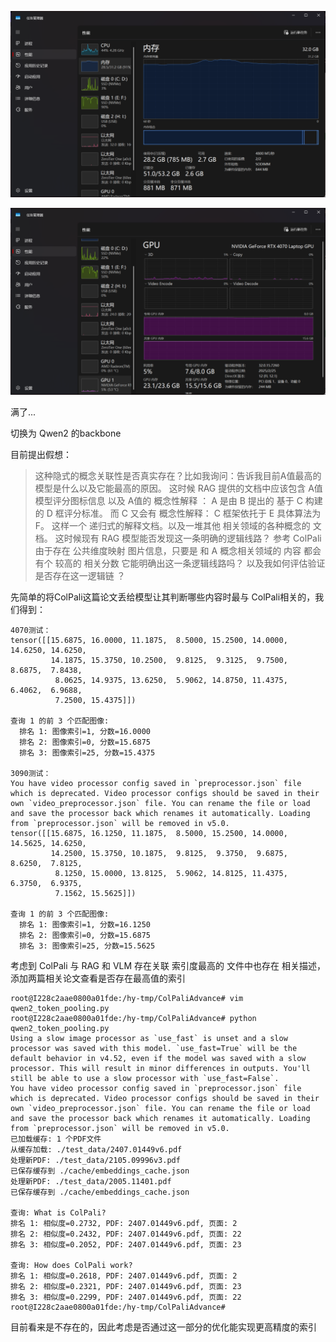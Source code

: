 ![image-20250708142240800](note.assets/image-20250708142240800.png)

![image-20250708142257400](note.assets/image-20250708142257400.png)

满了...





切换为 Qwen2 的backbone

目前提出假想：

>   这种隐式的概念关联性是否真实存在？比如我询问：告诉我目前A值最高的模型是什么以及它能最高的原因。 这时候 RAG 提供的文档中应该包含 A值 模型评分图标信息 以及 A值的 概念性解释 ： A 是由 B 提出的 基于 C 构建的 D 框评分标准。 而 C 又会有 概念性解释： C 框架依托于 E 具体算法为 F。 这样一个 递归式的解释文档。以及一堆其他 相关领域的各种概念的 文档。 这时候现有 RAG 模型能否发现这一条明确的逻辑线路？ 参考 ColPali 由于存在 公共维度映射 图片信息，只要是 和 A 概念相关领域的 内容 都会有个 较高的 相关分数 它能明确出这一条逻辑线路吗？ 以及我如何评估验证是否存在这一逻辑链 ？

先简单的将ColPali这篇论文丢给模型让其判断哪些内容时最与 ColPali相关的，我们得到：

```
4070测试：
tensor([[15.6875, 16.0000, 11.1875,  8.5000, 15.2500, 14.0000, 14.6250, 14.6250,
         14.1875, 15.3750, 10.2500,  9.8125,  9.3125,  9.7500,  8.6875,  7.8438,
          8.0625, 14.9375, 13.6250,  5.9062, 14.8750, 11.4375,  6.4062,  6.9688,
          7.2500, 15.4375]])

查询 1 的前 3 个匹配图像:
  排名 1: 图像索引=1, 分数=16.0000
  排名 2: 图像索引=0, 分数=15.6875
  排名 3: 图像索引=25, 分数=15.4375
  
3090测试：
You have video processor config saved in `preprocessor.json` file which is deprecated. Video processor configs should be saved in their own `video_preprocessor.json` file. You can rename the file or load and save the processor back which renames it automatically. Loading from `preprocessor.json` will be removed in v5.0.
tensor([[15.6875, 16.1250, 11.1875,  8.5000, 15.2500, 14.0000, 14.5625, 14.6250,
         14.2500, 15.3750, 10.1875,  9.8125,  9.3750,  9.6875,  8.6250,  7.8125,
          8.1250, 15.0000, 13.8125,  5.9062, 14.8125, 11.4375,  6.3750,  6.9375,
          7.1562, 15.5625]])

查询 1 的前 3 个匹配图像:
  排名 1: 图像索引=1, 分数=16.1250
  排名 2: 图像索引=0, 分数=15.6875
  排名 3: 图像索引=25, 分数=15.5625
```

考虑到 ColPali 与 RAG 和 VLM 存在关联 索引度最高的 文件中也存在 相关描述，添加两篇相关论文查看是否存在最高值的索引

```
root@I228c2aae0800a01fde:/hy-tmp/ColPaliAdvance# vim qwen2_token_pooling.py 
root@I228c2aae0800a01fde:/hy-tmp/ColPaliAdvance# python qwen2_token_pooling.py 
Using a slow image processor as `use_fast` is unset and a slow processor was saved with this model. `use_fast=True` will be the default behavior in v4.52, even if the model was saved with a slow processor. This will result in minor differences in outputs. You'll still be able to use a slow processor with `use_fast=False`.
You have video processor config saved in `preprocessor.json` file which is deprecated. Video processor configs should be saved in their own `video_preprocessor.json` file. You can rename the file or load and save the processor back which renames it automatically. Loading from `preprocessor.json` will be removed in v5.0.
已加载缓存: 1 个PDF文件
从缓存加载: ./test_data/2407.01449v6.pdf
处理新PDF: ./test_data/2105.09996v3.pdf
已保存缓存到 ./cache/embeddings_cache.json
处理新PDF: ./test_data/2005.11401.pdf
已保存缓存到 ./cache/embeddings_cache.json

查询: What is ColPali?
排名 1: 相似度=0.2732, PDF: 2407.01449v6.pdf, 页面: 2
排名 2: 相似度=0.2432, PDF: 2407.01449v6.pdf, 页面: 22
排名 3: 相似度=0.2052, PDF: 2407.01449v6.pdf, 页面: 23

查询: How does ColPali work?
排名 1: 相似度=0.2618, PDF: 2407.01449v6.pdf, 页面: 2
排名 2: 相似度=0.2321, PDF: 2407.01449v6.pdf, 页面: 23
排名 3: 相似度=0.2299, PDF: 2407.01449v6.pdf, 页面: 22
root@I228c2aae0800a01fde:/hy-tmp/ColPaliAdvance# 

```

目前看来是不存在的，因此考虑是否通过这一部分的优化能实现更高精度的索引

